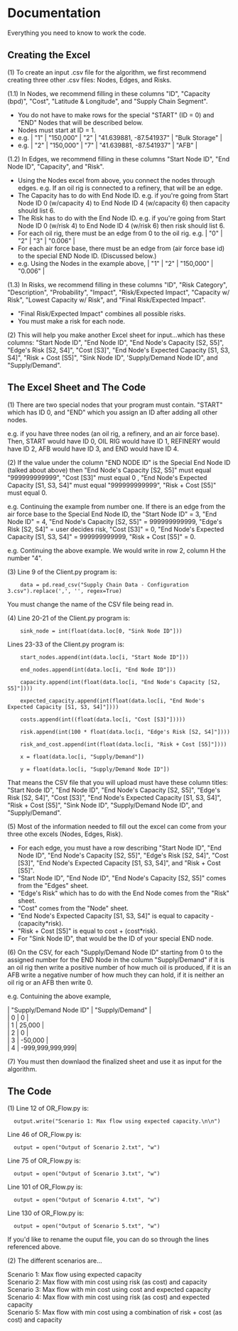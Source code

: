 # Documentation 

Everything you need to know to work the code. 

## Creating the Excel
(1) To create an input .csv file for the algorithm, we first recommend creating three other .csv files: Nodes, Edges, and Risks.

(1.1) In Nodes, we recommend filling in these columns "ID", "Capacity (bpd)", "Cost",	"Latitude & Longitude", and "Supply Chain Segment".
- You do not have to make rows for the special "START" (ID = 0) and "END" Nodes that will be described below.
- Nodes must start at ID = 1.
- e.g. | "1" | "150,000" | "2" | "41.639881, -87.541937" | "Bulk Storage" |
- e.g. | "2" | "150,000" | "7" | "41.639881, -87.541937" | "AFB" |	

(1.2) In Edges, we recommend filling in these columns "Start Node ID", "End Node ID", "Capacity", and "Risk".
- Using the Nodes excel from above, you connect the nodes through edges. e.g. If an oil rig is connected to a refinery, that will be an edge.   
- The Capacity has to do with End Node ID. e.g. if you're going from Start Node ID 0 (w/capacity 4) to End Node ID 4 (w/capacity 6) then capacity should list 6.
- The Risk has to do with the End Node ID. e.g. if you're going from Start Node ID 0 (w/risk 4) to End Node ID 4 (w/risk 6) then risk should list 6.
- For each oil rig, there must be an edge from 0 to the oil rig. 
e.g. | "0" | "2" | "3" | "0.006" | 
- For each air force base, there must be an edge from (air force base id) to the special END Node ID. (Discussed below.)
- e.g. Using the Nodes in the example above, 
 | "1" | "2" | "150,000" | "0.006" |

(1.3) In Risks, we recommend filling in these columns "ID", "Risk Category", "Description", "Probability", "Impact", "Risk/Expected Impact", "Capacity w/ Risk", "Lowest Capacity w/ Risk", and "Final Risk/Expected Impact". 
- "Final Risk/Expected Impact" combines all possible risks.  
- You must make a risk for each node.   

(2) This will help you make another Excel sheet for input...which has these columns: "Start Node ID", "End Node ID", "End Node's Capacity [S2, S5]", "Edge's Risk [S2, S4]",	"Cost [S3]", "End Node's Expected Capacity [S1, S3, S4]", "Risk + Cost [S5]",	"Sink Node ID", 'Supply/Demand Node ID", and "Supply/Demand".


## The Excel Sheet and The Code
(1) There are two special nodes that your program must contain. "START" which has ID 0, and "END" which you assign an ID after adding all other nodes. 

e.g. if you have three nodes (an oil rig, a refinery, and an air force base). Then, START would have ID 0, OIL RIG would have ID 1, REFINERY would have ID 2, AFB would have ID 3, and END would have ID 4. 

(2) If the value under the column "END NODE ID" is the Special End Node ID (talked about above) then "End Node's Capacity [S2, S5]" must equal "999999999999", "Cost [S3]" must equal 0 , "End Node's Expected Capacity [S1, S3, S4]" must equal "999999999999", "Risk + Cost [S5]" must equal 0.

e.g. Continuing the example from number one. If there is an edge from the air force base to the Special End Node ID, the "Start Node ID" = 3, "End Node ID" = 4, "End Node's Capacity [S2, S5]" = 999999999999, "Edge's Risk [S2, S4]" = user decides risk, "Cost [S3]" = 0, "End Node's Expected Capacity [S1, S3, S4]" = 999999999999, "Risk + Cost [S5]" = 0. 

e.g. Continuing the above example. We would write in row 2, column H the number "4".

(3) Line 9 of the Client.py program is:
        
        data = pd.read_csv("Supply Chain Data - Configuration 3.csv").replace(',', '', regex=True)

You must change the name of the CSV file being read in.

(4) Line 20-21 of the Client.py program is:
        
        sink_node = int(float(data.loc[0, "Sink Node ID"]))

Lines 23-33 of the Client.py program is:

        start_nodes.append(int(data.loc[i, "Start Node ID"]))

        end_nodes.append(int(data.loc[i, "End Node ID"]))
        
        capacity.append(int(float(data.loc[i, "End Node's Capacity [S2, S5]"])))
        
        expected_capacity.append(int(float(data.loc[i, "End Node's Expected Capacity [S1, S3, S4]"])))
        
        costs.append(int((float(data.loc[i, "Cost [S3]"]))))
        
        risk.append(int(100 * float(data.loc[i, "Edge's Risk [S2, S4]"])))
        
        risk_and_cost.append(int(float(data.loc[i, "Risk + Cost [S5]"])))

        x = float(data.loc[i, "Supply/Demand"])

        y = float(data.loc[i, "Supply/Demand Node ID"])

That means the CSV file that you will upload must have these column titles: "Start Node ID", "End Node ID", "End Node's Capacity [S2, S5]", "Edge's Risk [S2, S4]", "Cost [S3]", "End Node's Expected Capacity [S1, S3, S4]", "Risk + Cost [S5]", "Sink Node ID", "Supply/Demand Node ID", and "Supply/Demand".

(5) Most of the information needed to fill out the excel can come from your three othe excels (Nodes, Edges, Risk).

- For each edge, you must have a row describing "Start Node ID", "End Node ID", "End Node's Capacity [S2, S5]", "Edge's Risk [S2, S4]", "Cost [S3]", "End Node's Expected Capacity [S1, S3, S4]", and "Risk + Cost [S5]".
- "Start Node ID", "End Node ID", "End Node's Capacity [S2, S5]" comes from the "Edges" sheet.
- "Edge's Risk" which has to do with the End Node comes from the "Risk" sheet.
- "Cost" comes from the "Node" sheet.
- "End Node's Expected Capacity [S1, S3, S4]" is equal to capacity - (capacity*risk). 
- "Risk + Cost [S5]" is equal to cost + (cost*risk). 
- For  "Sink Node ID", that would be the ID of your special END node.

(6) On the CSV, for each "Supply/Demand Node ID" starting from 0 to the assigned number for the END Node in the column "Supply/Demand" if it is an oil rig then write a positive number of how much oil is produced, if it is an AFB write a negative number of how much they can hold, if it is neither an oil rig or an AFB then write 0. 

e.g. Contuining the above example, 

  | "Supply/Demand Node ID" | "Supply/Demand" |   
  |         0               |        0        |    
  |         1               |     25,000      |  
  |         2               |        0        |  
  |         3               |     -50,000     |  
  |         4               | -999,999,999,999|  


(7) You must then downlaod the finalized sheet and use it as input for the algorithm. 
 
## The Code 

(1) Line 12 of OR_Flow.py is:
  
      output.write("Scenario 1: Max flow using expected capacity.\n\n")
      
  Line 46 of OR_Flow.py is:
          
      output = open("Output of Scenario 2.txt", "w")
      
  Line 75 of OR_Flow.py is:
  
      output = open("Output of Scenario 3.txt", "w")
      
  Line 101 of OR_Flow.py is:
  
      output = open("Output of Scenario 4.txt", "w")

  Line 130 of OR_Flow.py is:
  
      output = open("Output of Scenario 5.txt", "w")

 If you'd like to rename the ouput file, you can do so through the lines referenced above. 


(2) The different scenarios are...

  Scenario 1: Max flow using expected capacity  
  Scenario 2: Max flow with min cost using risk (as cost) and capacity   
  Scenario 3: Max flow with min cost using cost and expected capacity   
  Scenario 4: Max flow with min cost using risk (as cost) and expected capacity   
  Scenario 5: Max flow with min cost using a combination of risk + cost (as cost) and capacity   

